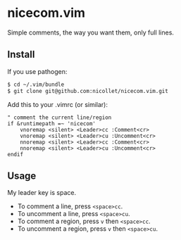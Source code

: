 # nicecom.vim
Simple comments, the way you want them, only full lines.

## Install
If you use pathogen:
```bash
$ cd ~/.vim/bundle
$ git clone git@github.com:nicollet/nicecom.vim.git
```

Add this to your .vimrc (or similar):
```vim
" comment the current line/region
if &runtimepath =~ 'nicecom'
	vnoremap <silent> <Leader>cc :Comment<cr>
	vnoremap <silent> <Leader>cu :Uncomment<cr>
	nnoremap <silent> <Leader>cc :Comment<cr>
	nnoremap <silent> <Leader>cu :Uncomment<cr>
endif
```

## Usage

My leader key is space.

* To comment a line, press `<space>cc`.
* To uncomment a line, press `<space>cu`.
* To comment a region, press `v` then `<space>cc`.
* To uncomment a region, press `v` then `<space>cu`.
